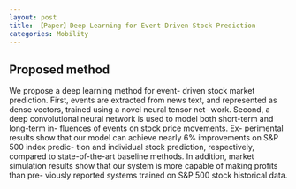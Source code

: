```yaml
---
layout: post
title: 【Paper】Deep Learning for Event-Driven Stock Prediction
categories: Mobility
---
```


## Proposed method

We propose a deep learning method for event- driven stock market prediction. First, events are extracted from news text, and represented as dense vectors, trained using a novel neural tensor net- work. Second, a deep convolutional neural network is used to model both short-term and long-term in- fluences of events on stock price movements. Ex- perimental results show that our model can achieve nearly 6% improvements on S&P 500 index predic- tion and individual stock prediction, respectively, compared to state-of-the-art baseline methods. In addition, market simulation results show that our system is more capable of making profits than pre- viously reported systems trained on S&P 500 stock historical data.

